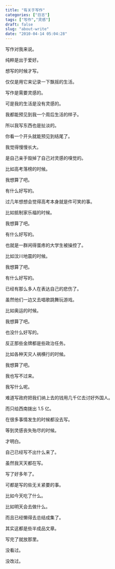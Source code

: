 ```yaml
---
title: "有关于写作"
categories: ["日志"]
tags: ["写作","灵感"]
draft: false
slug: "about-write"
date: "2010-04-14 05:04:28"
---
```


写作对我来说。

纯粹是出于爱好。

想写的时候才写。

仅仅是用它来记录一下飘摇的生活。

写作是需要灵感的。

可是我的生活是没有灵感的。

我都能预见到我一个周后生活的样子。

所以我写东西也是扯淡的。

你看一个开头就能预见到结尾了。


我觉得慢慢长大。

是自己亲手毁掉了自己对灵感的嗅觉的。


比如高考落榜的时候。

我想算了吧。

有什么好写的。

过几年想想会觉得高考本身就是件可笑的事。


比如抵制家乐福的时候。

我想算了吧。

有什么好写的。

也就是一群闲得蛋疼的大学生被操控了。


比如汶川地震的时候。

我想算了吧。

有什么好写的。

已经有那么多人在表达自己的悲伤了。

虽然他们一边又去唱歌跳舞玩游戏。


比如奥运的时候。

我想算了吧。

也没什么好写的。

反正那些金牌都是些政治任务。


比如各种天灾人祸横行的时候。

我想算了吧。

我也写不过来。

我写什么呢。

难道写政府把我们纳上去的钱用几千亿去讨好外国人。

而只给西南拨出 1.5 亿。


在很多事情发生的时候都没去写。

等到灵感丧失殆尽的时候。

才明白。

自己已经写不出什么来了。


虽然我天天都在写。

写了好多年了。

可都是写的些无关紧要的事。

比如今天吃了什么。

比如明天会去做什么。

而且已经懒得去总结成集了。


其实这都是些半成品文章。

写完了就放那里。

没看过。

没改过。


